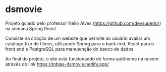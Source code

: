 # dsmovie

Projeto guiado pelo professor Nélio Alves (https://github.com/devsuperior) na semana Spring React

Consiste na criação de um website que permite ao usuário avaliar um catálogo fixo de filmes, utilizando Spring para o back end, React para o front end e PostgreSQL para manutenção do banco de dados

Ao final do projeto, o site está funcionando de forma autônoma na nuvem através do link https://tobias-dsmovie.netlify.app/

